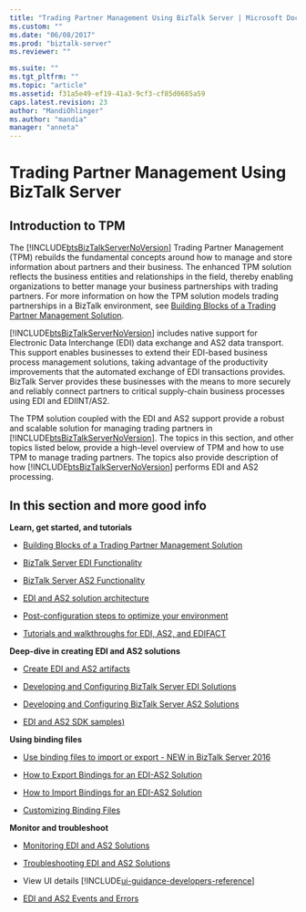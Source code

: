 ```yaml
---
title: "Trading Partner Management Using BizTalk Server | Microsoft Docs"
ms.custom: ""
ms.date: "06/08/2017"
ms.prod: "biztalk-server"
ms.reviewer: ""

ms.suite: ""
ms.tgt_pltfrm: ""
ms.topic: "article"
ms.assetid: f31a5e49-ef19-41a3-9cf3-cf85d0685a59
caps.latest.revision: 23
author: "MandiOhlinger"
ms.author: "mandia"
manager: "anneta"
---
```

# Trading Partner Management Using BizTalk Server
## Introduction to TPM
The [!INCLUDE[btsBizTalkServerNoVersion](../includes/btsbiztalkservernoversion-md.md)] Trading Partner Management (TPM) rebuilds the fundamental concepts around how to manage and store information about partners and their business. The enhanced TPM solution reflects the business entities and relationships in the field, thereby enabling organizations to better manage your business partnerships with trading partners. For more information on how the TPM solution models trading partnerships in a BizTalk environment, see [Building Blocks of a Trading Partner Management Solution](../core/building-blocks-of-a-trading-partner-management-solution.md).  
  
 [!INCLUDE[btsBizTalkServerNoVersion](../includes/btsbiztalkservernoversion-md.md)] includes native support for Electronic Data Interchange (EDI) data exchange and AS2 data transport. This support enables businesses to extend their EDI-based business process management solutions, taking advantage of the productivity improvements that the automated exchange of EDI transactions provides. BizTalk Server provides these businesses with the means to more securely and reliably connect partners to critical supply-chain business processes using EDI and EDIINT/AS2.  
  
 The TPM solution coupled with the EDI and AS2 support provide a robust and scalable solution for managing trading partners in [!INCLUDE[btsBizTalkServerNoVersion](../includes/btsbiztalkservernoversion-md.md)]. The topics in this section, and other topics listed below, provide a high-level overview of TPM and how to use TPM to manage trading partners. The topics also provide description of how [!INCLUDE[btsBizTalkServerNoVersion](../includes/btsbiztalkservernoversion-md.md)] performs EDI and AS2 processing.  
  
## In this section and more good info

**Learn, get started, and tutorials**  

-   [Building Blocks of a Trading Partner Management Solution](../core/building-blocks-of-a-trading-partner-management-solution.md)  
  
-   [BizTalk Server EDI Functionality](../core/biztalk-server-edi-functionality.md)  
  
-   [BizTalk Server AS2 Functionality](../core/biztalk-server-as2-functionality.md)  

- [EDI and AS2 solution architecture](../core/edi-and-as2-solution-architecture.md)

-   [Post-configuration steps to optimize your environment](../install-and-config-guides/post-configuration-steps-to-optimize-your-environment.md) 

- [Tutorials and walkthroughs for EDI, AS2, and EDIFACT](../core/tutorials-and-walkthroughs-for-edi-as2-and-edifact.md)


**Deep-dive in creating EDI and AS2 solutions**
- [Create EDI and AS2 artifacts](../core/managing-edi-and-as2-solutions.md)

- [Developing and Configuring BizTalk Server EDI Solutions](../core/developing-and-configuring-biztalk-server-edi-solutions.md)

- [Developing and Configuring BizTalk Server AS2 Solutions](../core/developing-and-configuring-biztalk-server-as2-solutions.md)

-   [EDI and AS2 SDK samples)](../core/edi-and-as2-biztalk-server-samples-folder.md)  


 **Using binding files**  

- [Use binding files to import or export - NEW in BizTalk Server 2016](../core/use-binding-files-to-import-or-export.md)  

-   [How to Export Bindings for an EDI-AS2 Solution](../core/how-to-export-bindings-for-an-edi-as2-solution.md)  
  
-   [How to Import Bindings for an EDI-AS2 Solution](../core/how-to-import-bindings-for-an-edi-as2-solution.md)  
  
-   [Customizing Binding Files](../core/customizing-binding-files.md)  


**Monitor and troubleshoot**

- [Monitoring EDI and AS2 Solutions](../core/monitoring-edi-and-as2-solutions.md)

- [Troubleshooting EDI and AS2 Solutions](../core/troubleshooting-edi-and-as2-solutions.md)
  
-   View UI details [!INCLUDE[ui-guidance-developers-reference](../includes/ui-guidance-developers-reference.md)] 
  
-   [EDI and AS2 Events and Errors](../core/edi-and-as2-events-and-errors.md)
 


  
